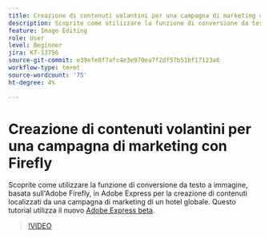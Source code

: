 ```yaml
---
title: Creazione di contenuti volantini per una campagna di marketing con Firefly
description: Scoprite come utilizzare la funzione di conversione da testo a immagine, basata sull'Adobe Firefly, nell'Adobe Express di contenuti localizzati da una campagna di marketing di un hotel globale
feature: Image Editing
role: User
level: Beginner
jira: KT-13756
source-git-commit: e39efe0f7afc4e3e970ea7f2df57b51bf17123a6
workflow-type: tm+mt
source-wordcount: '75'
ht-degree: 4%

---
```


# Creazione di contenuti volantini per una campagna di marketing con Firefly

Scoprite come utilizzare la funzione di conversione da testo a immagine, basata sull&#39;Adobe Firefly, in Adobe Express per la creazione di contenuti localizzati da una campagna di marketing di un hotel globale. Questo tutorial utilizza il nuovo [Adobe Express beta](https://www.adobe.com/express/).

>[!VIDEO](https://video.tv.adobe.com/v/3422426?quality=12&learn=on&hidetitle=true)
